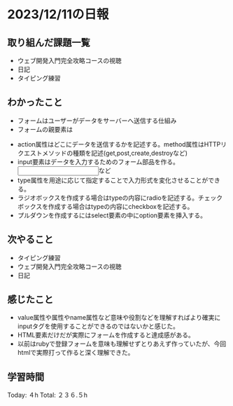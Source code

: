 # 2023/12/11の日報
## 取り組んだ課題一覧
* ウェブ開発入門完全攻略コースの視聴
* 日記
* タイピング練習
## わかったこと
* フォームはユーザーがデータをサーバーへ送信する仕組み
* フォームの親要素は<form action="" method="">
* action属性はどこにデータを送信するかを記述する。method属性はHTTPリクエストメソッドの種類を記述(get,post,create,destroyなど)
* input要素はデータを入力するためのフォーム部品を作る。<input type="text">など
* type属性を用途に応じて指定することで入力形式を変化させることができる。
* ラジオボックスを作成する場合はtypeの内容にradioを記述する。チェックボックスを作成する場合はtypeの内容にcheckboxを記述する。
* プルダウンを作成するにはselect要素の中にoption要素を挿入する。
## 次やること
*  タイピング練習
*  ウェブ開発入門完全攻略コースの視聴
*  日記
## 感じたこと
* value属性や属性やname属性など意味や役割などを理解すればより確実にinputタグを使用することができるのではないかと感じた。
* HTML要素だけだが実際にフォームを作成すると達成感がある。
* 以前はrubyで登録フォームを意味も理解せずとりあえず作っていたが、今回htmlで実際打って作ると深く理解できた。
## 学習時間
Today: ４h
Total: ２３６.５h

